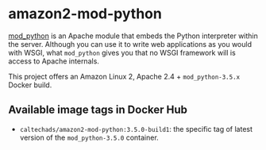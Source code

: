 # amazon2-mod-python

[mod_python](http://www.modpython.org/) is an Apache module that embeds the
Python interpreter within the server.  Although you can use it to write web
applications as you would with WSGI, what `mod_python` gives you that no WSGI
framework will is access to Apache internals.

This project offers an Amazon Linux 2, Apache 2.4 + `mod_python-3.5.x`  Docker
build.

## Available image tags in Docker Hub

 * `caltechads/amazon2-mod-python:3.5.0-build1`: the specific tag of latest version of the
   `mod_python-3.5.0` container. 
